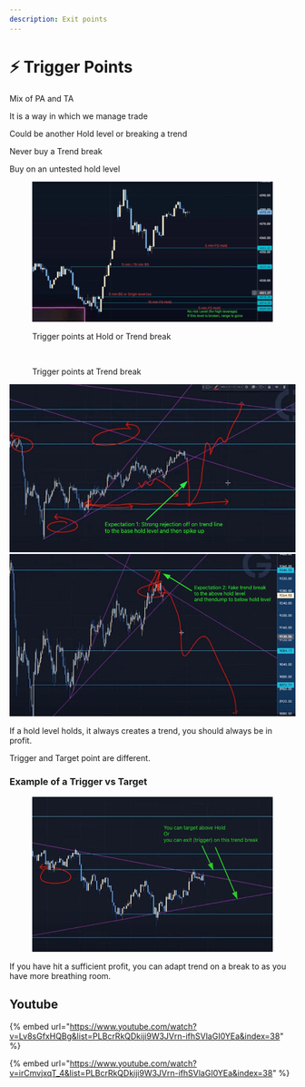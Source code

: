 ```yaml
---
description: Exit points
---
```


# ⚡ Trigger Points

Mix of PA and TA

It is a way in which we manage trade

Could be another Hold level or breaking a trend

Never buy a Trend break

Buy on an untested hold level

<figure><img src="../../.gitbook/assets/image (13).png" alt=""><figcaption><p>Trigger points at Hold or Trend break</p></figcaption></figure>

<figure><img src="../../.gitbook/assets/image (14).png" alt=""><figcaption><p>Trigger points at Trend break</p></figcaption></figure>

![](<../../.gitbook/assets/image (15) (1) (1) (1).png>)![](<../../.gitbook/assets/image (1) (1).png>)

If a hold level holds, it always creates a trend, you should always be in profit.

Trigger and Target point are different.

### Example of a Trigger vs Target

<figure><img src="../../.gitbook/assets/image (16) (1).png" alt=""><figcaption></figcaption></figure>

If you have hit a sufficient profit, you can adapt trend on a break to as you have more breathing room.&#x20;

## Youtube

{% embed url="https://www.youtube.com/watch?v=Lv8sGfxHQBg&list=PLBcrRkQDkiji9W3JVrn-ifhSVlaGI0YEa&index=38" %}

{% embed url="https://www.youtube.com/watch?v=irCmvjxqT_4&list=PLBcrRkQDkiji9W3JVrn-ifhSVlaGI0YEa&index=38" %}
